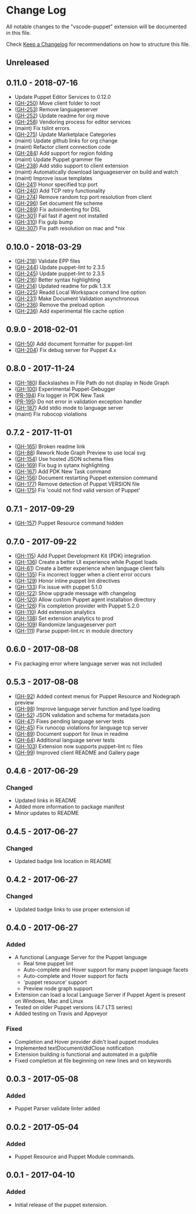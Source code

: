 # Change Log

All notable changes to the "vscode-puppet" extension will be documented in this file.

Check [Keep a Changelog](http://keepachangelog.com/) for recommendations on how to structure this file.

## Unreleased

## 0.11.0 - 2018-07-16

- Update Puppet Editor Services to 0.12.0
- ([GH-250](https://github.com/lingua-pupuli/puppet-vscode/issues/250)) Move client folder to root
- ([GH-253](https://github.com/lingua-pupuli/puppet-vscode/issues/253)) Remove languageserver
- ([GH-252](https://github.com/lingua-pupuli/puppet-vscode/issues/252)) Update readme for org move
- ([GH-258](https://github.com/lingua-pupuli/puppet-vscode/issues/258)) Vendoring process for editor services
- (maint) Fix tslint errors
- ([GH-275](https://github.com/lingua-pupuli/puppet-vscode/issues/275)) Update Marketplace Categories
- (maint) Update github links for org change
- (maint) Refactor client connection code
- ([GH-284](https://github.com/lingua-pupuli/puppet-vscode/issues/284)) Add support for region folding
- (maint) Update Puppet grammer file
- ([GH-238](https://github.com/lingua-pupuli/puppet-vscode/issues/238)) Add stdio support to client extension
- (maint) Automatically download languageserver on build and watch
- (maint) Improve issue templates
- ([GH-241](https://github.com/lingua-pupuli/puppet-vscode/issues/241)) Honor specified tcp port
- ([GH-240](https://github.com/lingua-pupuli/puppet-vscode/issues/240)) Add TCP retry functionality
- ([GH-274](https://github.com/lingua-pupuli/puppet-vscode/issues/274)) Remove random tcp port resolution from client
- ([GH-296](https://github.com/lingua-pupuli/puppet-vscode/issues/296)) Set document file scheme
- ([GH-289](https://github.com/lingua-pupuli/puppet-vscode/issues/289)) Fix autoindenting for DSL
- ([GH-301](https://github.com/lingua-pupuli/puppet-vscode/issues/301)) Fail fast if agent not installed
- ([GH-310](https://github.com/lingua-pupuli/puppet-vscode/issues/310)) Fix gulp bump
- ([GH-307](https://github.com/lingua-pupuli/puppet-vscode/issues/307)) Fix path resolution on mac and *nix

## 0.10.0 - 2018-03-29

- ([GH-218](https://github.com/lingua-pupuli/puppet-vscode/issues/218)) Validate EPP files
- ([GH-244](https://github.com/lingua-pupuli/puppet-vscode/issues/244)) Update puppet-lint to 2.3.5
- ([GH-245](https://github.com/lingua-pupuli/puppet-vscode/issues/245)) Update puppet-lint to 2.3.5
- ([GH-216](https://github.com/lingua-pupuli/puppet-vscode/issues/216)) Better syntax highlighting
- ([GH-214](https://github.com/lingua-pupuli/puppet-vscode/issues/214)) Updated readme for pdk 1.3.X
- ([GH-225](https://github.com/lingua-pupuli/puppet-vscode/issues/225)) Readd Local Workspace comand line option
- ([GH-231](https://github.com/lingua-pupuli/puppet-vscode/issues/231)) Make Document Validation asynchronous
- ([GH-236](https://github.com/lingua-pupuli/puppet-vscode/issues/236)) Remove the preload option
- ([GH-236](https://github.com/lingua-pupuli/puppet-vscode/issues/236)) Add experimental file cache option

## 0.9.0 - 2018-02-01

- ([GH-50](https://github.com/lingua-pupuli/puppet-vscode/issues/50)) Add document formatter for puppet-lint
- ([GH-204](https://github.com/lingua-pupuli/puppet-vscode/issues/204)) Fix debug server for Puppet 4.x

## 0.8.0 - 2017-11-24

- ([GH-180](https://github.com/lingua-pupuli/puppet-vscode/issues/180)) Backslashes in File Path do not display in Node Graph
- ([GH-100](https://github.com/lingua-pupuli/puppet-vscode/issues/100)) Experimental Puppet-Debugger
- ([PR-194](https://github.com/lingua-pupuli/puppet-vscode/pull/194)) Fix logger in PDK New Task
- ([PR-195](https://github.com/lingua-pupuli/puppet-vscode/pull/195)) Do not error in validation exception handler
- ([GH-187](https://github.com/lingua-pupuli/puppet-vscode/issues/187)) Add stdio mode to language server
- (maint) Fix rubocop violations

## 0.7.2 - 2017-11-01

- ([GH-165](https://github.com/lingua-pupuli/puppet-vscode/issues/165)) Broken readme link
- ([GH-88](https://github.com/lingua-pupuli/puppet-vscode/issues/88))  Rework Node Graph Preview to use local svg
- ([GH-154](https://github.com/lingua-pupuli/puppet-vscode/issues/154)) Use hosted JSON schema files
- ([GH-169](https://github.com/lingua-pupuli/puppet-vscode/issues/169)) Fix bug in sytanx highlighting
- ([GH-167](https://github.com/lingua-pupuli/puppet-vscode/issues/167)) Add PDK New Task command
- ([GH-156](https://github.com/lingua-pupuli/puppet-vscode/issues/156)) Document restarting Puppet extension command
- ([GH-177](https://github.com/lingua-pupuli/puppet-vscode/issues/177)) Remove detection of Puppet VERSION file
- ([GH-175](https://github.com/lingua-pupuli/puppet-vscode/issues/175)) Fix 'could not find valid version of Puppet'

## 0.7.1 - 2017-09-29

- ([GH-157](https://github.com/lingua-pupuli/puppet-vscode/issues/157)) Puppet Resource command hidden

## 0.7.0 - 2017-09-22

- ([GH-115](https://github.com/lingua-pupuli/puppet-vscode/issues/115)) Add Puppet Development Kit (PDK) integration
- ([GH-136](https://github.com/lingua-pupuli/puppet-vscode/issues/136)) Create a better UI experience while Puppet loads
- ([GH-61](https://github.com/lingua-pupuli/puppet-vscode/issues/61))  Create a better experience when language client fails
- ([GH-135](https://github.com/lingua-pupuli/puppet-vscode/issues/135)) Fix incorrect logger when a client error occurs
- ([GH-129](https://github.com/lingua-pupuli/puppet-vscode/issues/129)) Honor inline puppet lint directives
- ([GH-133](https://github.com/lingua-pupuli/puppet-vscode/issues/133)) Fix issue with puppet 5.1.0
- ([GH-122](https://github.com/lingua-pupuli/puppet-vscode/issues/122)) Show upgrade message with changelog
- ([GH-120](https://github.com/lingua-pupuli/puppet-vscode/issues/120)) Allow custom Puppet agent installation directory
- ([GH-126](https://github.com/lingua-pupuli/puppet-vscode/issues/126)) Fix completion provider with Puppet 5.2.0
- ([GH-110](https://github.com/lingua-pupuli/puppet-vscode/issues/110)) Add extension analytics
- ([GH-138](https://github.com/lingua-pupuli/puppet-vscode/issues/138)) Set extension analytics to prod
- ([GH-109](https://github.com/lingua-pupuli/puppet-vscode/issues/109)) Randomize languageserver port
- ([GH-111](https://github.com/lingua-pupuli/puppet-vscode/issues/111)) Parse puppet-lint.rc in module directory

## 0.6.0 - 2017-08-08

- Fix packaging error where language server was not included

## 0.5.3 - 2017-08-08

- ([GH-92](https://github.com/lingua-pupuli/puppet-vscode/issues/92)) Added context menus for Puppet Resource and Nodegraph preview
- ([GH-98](https://github.com/lingua-pupuli/puppet-vscode/issues/98)) Improve language server function and type loading
- ([GH-52](https://github.com/lingua-pupuli/puppet-vscode/issues/52)) JSON validation and schema for metadata.json
- ([GH-47](https://github.com/lingua-pupuli/puppet-vscode/issues/47)) Fixes pending language server tests
- ([GH-45](https://github.com/lingua-pupuli/puppet-vscode/issues/45)) Fix runocop violations for language tcp server
- ([GH-89](https://github.com/lingua-pupuli/puppet-vscode/issues/89)) Document support for linux in readme
- ([GH-64](https://github.com/lingua-pupuli/puppet-vscode/issues/64)) Additional language server tests
- ([GH-103](https://github.com/lingua-pupuli/puppet-vscode/issues/103)) Extension now supports puppet-lint rc files
- ([GH-99](https://github.com/lingua-pupuli/puppet-vscode/issues/99)) Improved client README and Gallery page

## 0.4.6 - 2017-06-29

### Changed

- Updated links in README
- Added more information to package manifest
- Minor updates to README

## 0.4.5 - 2017-06-27

### Changed

- Updated badge link location in README

## 0.4.2 - 2017-06-27

### Changed

- Updated badge links to use proper extension id

## 0.4.0 - 2017-06-27

### Added

- A functional Language Server for the Puppet language
  - Real time puppet lint
  - Auto-complete and Hover support for many puppet language facets
  - Auto-complete and Hover support for facts
  - 'puppet resource' support
  - Preview node graph support
- Extension can load a local Language Server if Puppet Agent is present on Windows, Mac and Linux
- Tested on older Puppet versions (4.7 LTS series)
- Added testing on Travis and Appveyor

### Fixed

- Completion and Hover provider didn't load puppet modules
- Implemented textDocument/didClose notification
- Extension building is functional and automated in a gulpfile
- Fixed completion at file beginning on new lines and on keywords

## 0.0.3 - 2017-05-08

### Added

- Puppet Parser validate linter added

## 0.0.2 - 2017-05-04

### Added

- Puppet Resource and Puppet Module commands.

## 0.0.1 - 2017-04-10

### Added

- Initial release of the puppet extension.
